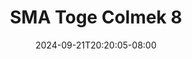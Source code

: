 --- 
title: "SMA Toge Colmek 8"
description: "video  video bokep SMA Toge Colmek 8 instagram video full terbaru"
date: 2024-09-21T20:20:05-08:00
file_code: "pnkgowa2wurq"
draft: false
cover: "7jw16qdd4ycl3320.jpg"
tags: ["SMA", "Toge", "Colmek", "bokep-indo", "bokep-viral", "bokep-ig"]
length: 140
fld_id: "1482576"
foldername: "ANJE"
categories: ["ANJE"]
views: 0
---